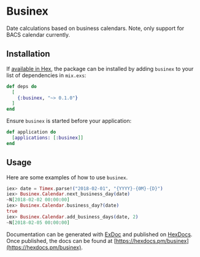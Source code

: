 # Businex

Date calculations based on business calendars. Note, only support for BACS calendar currently.

## Installation

If [available in Hex](https://hex.pm/docs/publish), the package can be installed
by adding `businex` to your list of dependencies in `mix.exs`:

```elixir
def deps do
  [
    {:businex, "~> 0.1.0"}
  ]
end
```

Ensure `businex` is started before your application:

```elixir
def application do
  [applications: [:businex]]
end
```

## Usage

Here are some examples of how to use `businex`.

```elixir
iex> date = Timex.parse!("2018-02-01", "{YYYY}-{0M}-{D}")
iex> Businex.Calendar.next_business_day(date)
~N[2018-02-02 00:00:00]
iex> Businex.Calendar.business_day?(date)
true
iex> Businex.Calendar.add_business_days(date, 2)
~N[2018-02-05 00:00:00]
```

Documentation can be generated with [ExDoc](https://github.com/elixir-lang/ex_doc)
and published on [HexDocs](https://hexdocs.pm). Once published, the docs can
be found at [https://hexdocs.pm/businex](https://hexdocs.pm/businex).
